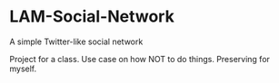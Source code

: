 # LAM-Social-Network
A simple Twitter-like social network

Project for a class. Use case on how NOT to do things. Preserving for myself.
